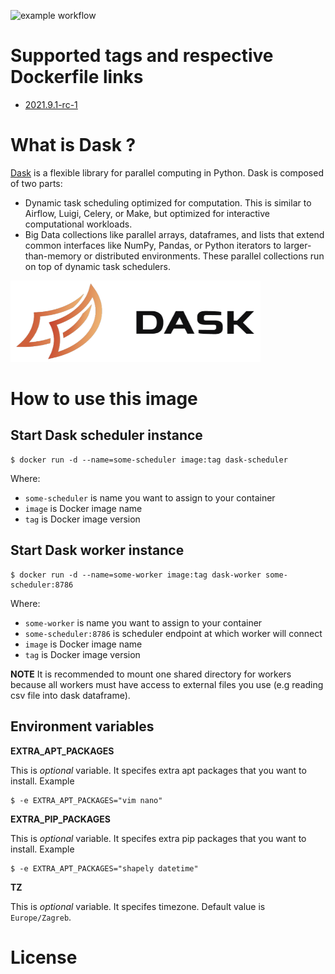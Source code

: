 ![example workflow](https://github.com/dalmatialab/dask/actions/workflows/main.yml/badge.svg) 

# Supported tags and respective Dockerfile links

 - [2021.9.1-rc-1](https://github.com/dalmatialab/dask/blob/eb68241f7d6dd8a64d5d4c746dc7d81740df87af/Dockerfile)

# What is Dask ? 

[Dask]() is a flexible library for parallel computing in Python. Dask is composed of two parts:
 - Dynamic task scheduling optimized for computation. This is similar to Airflow, Luigi, Celery, or Make, but optimized for interactive computational workloads.
 - Big Data collections like parallel arrays, dataframes, and lists that extend common interfaces like NumPy, Pandas, or Python iterators to larger-than-memory or distributed environments. These parallel collections run on top of dynamic task schedulers.

<img src="https://github.com/dalmatialab/dask/blob/a890f4d08a4c4fe9617fa363b774d88f9e37764e/logo.png?raw=true" width="400" height="130">

# How to use this image

## Start Dask scheduler instance

    $ docker run -d --name=some-scheduler image:tag dask-scheduler

Where:

 - `some-scheduler` is name you want to assign to your container
 - `image` is Docker image name
 - `tag` is Docker image version

## Start Dask worker instance

    $ docker run -d --name=some-worker image:tag dask-worker some-scheduler:8786

Where:

 - `some-worker` is name you want to assign to your container
 - `some-scheduler:8786` is scheduler endpoint at which worker will connect
 - `image` is Docker image name
 - `tag` is Docker image version

**NOTE** It is recommended to mount one shared directory for workers because all workers must have access to external files you use (e.g reading csv file into dask dataframe).

## Environment variables

**EXTRA_APT_PACKAGES**

This is *optional* variable. It specifes extra apt packages that you want to install. Example

    $ -e EXTRA_APT_PACKAGES="vim nano"

**EXTRA_PIP_PACKAGES**

This is *optional* variable. It specifes extra pip packages that you want to install. Example

    $ -e EXTRA_APT_PACKAGES="shapely datetime"

**TZ**

This is *optional* variable. It specifes timezone. Default value is `Europe/Zagreb`.

# License

